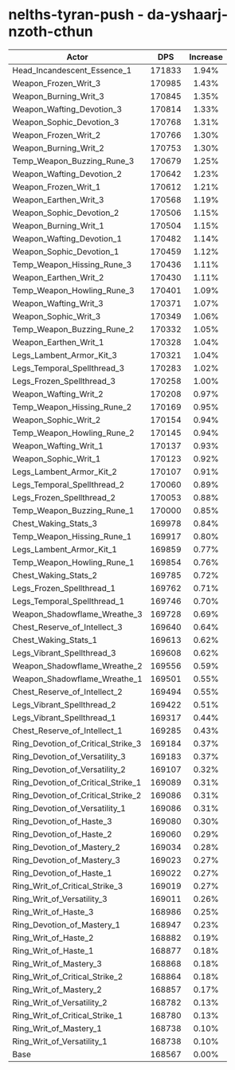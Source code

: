 # nelths-tyran-push - da-yshaarj-nzoth-cthun
| Actor | DPS | Increase |
|---|:---:|:---:|
|Head_Incandescent_Essence_1|171833|1.94%|
|Weapon_Frozen_Writ_3|170985|1.43%|
|Weapon_Burning_Writ_3|170845|1.35%|
|Weapon_Wafting_Devotion_3|170814|1.33%|
|Weapon_Sophic_Devotion_3|170768|1.31%|
|Weapon_Frozen_Writ_2|170766|1.30%|
|Weapon_Burning_Writ_2|170753|1.30%|
|Temp_Weapon_Buzzing_Rune_3|170679|1.25%|
|Weapon_Wafting_Devotion_2|170642|1.23%|
|Weapon_Frozen_Writ_1|170612|1.21%|
|Weapon_Earthen_Writ_3|170568|1.19%|
|Weapon_Sophic_Devotion_2|170506|1.15%|
|Weapon_Burning_Writ_1|170504|1.15%|
|Weapon_Wafting_Devotion_1|170482|1.14%|
|Weapon_Sophic_Devotion_1|170459|1.12%|
|Temp_Weapon_Hissing_Rune_3|170436|1.11%|
|Weapon_Earthen_Writ_2|170430|1.11%|
|Temp_Weapon_Howling_Rune_3|170401|1.09%|
|Weapon_Wafting_Writ_3|170371|1.07%|
|Weapon_Sophic_Writ_3|170349|1.06%|
|Temp_Weapon_Buzzing_Rune_2|170332|1.05%|
|Weapon_Earthen_Writ_1|170328|1.04%|
|Legs_Lambent_Armor_Kit_3|170321|1.04%|
|Legs_Temporal_Spellthread_3|170283|1.02%|
|Legs_Frozen_Spellthread_3|170258|1.00%|
|Weapon_Wafting_Writ_2|170208|0.97%|
|Temp_Weapon_Hissing_Rune_2|170169|0.95%|
|Weapon_Sophic_Writ_2|170154|0.94%|
|Temp_Weapon_Howling_Rune_2|170145|0.94%|
|Weapon_Wafting_Writ_1|170137|0.93%|
|Weapon_Sophic_Writ_1|170123|0.92%|
|Legs_Lambent_Armor_Kit_2|170107|0.91%|
|Legs_Temporal_Spellthread_2|170060|0.89%|
|Legs_Frozen_Spellthread_2|170053|0.88%|
|Temp_Weapon_Buzzing_Rune_1|170000|0.85%|
|Chest_Waking_Stats_3|169978|0.84%|
|Temp_Weapon_Hissing_Rune_1|169917|0.80%|
|Legs_Lambent_Armor_Kit_1|169859|0.77%|
|Temp_Weapon_Howling_Rune_1|169854|0.76%|
|Chest_Waking_Stats_2|169785|0.72%|
|Legs_Frozen_Spellthread_1|169762|0.71%|
|Legs_Temporal_Spellthread_1|169746|0.70%|
|Weapon_Shadowflame_Wreathe_3|169728|0.69%|
|Chest_Reserve_of_Intellect_3|169640|0.64%|
|Chest_Waking_Stats_1|169613|0.62%|
|Legs_Vibrant_Spellthread_3|169608|0.62%|
|Weapon_Shadowflame_Wreathe_2|169556|0.59%|
|Weapon_Shadowflame_Wreathe_1|169501|0.55%|
|Chest_Reserve_of_Intellect_2|169494|0.55%|
|Legs_Vibrant_Spellthread_2|169422|0.51%|
|Legs_Vibrant_Spellthread_1|169317|0.44%|
|Chest_Reserve_of_Intellect_1|169285|0.43%|
|Ring_Devotion_of_Critical_Strike_3|169184|0.37%|
|Ring_Devotion_of_Versatility_3|169183|0.37%|
|Ring_Devotion_of_Versatility_2|169107|0.32%|
|Ring_Devotion_of_Critical_Strike_1|169089|0.31%|
|Ring_Devotion_of_Critical_Strike_2|169086|0.31%|
|Ring_Devotion_of_Versatility_1|169086|0.31%|
|Ring_Devotion_of_Haste_3|169080|0.30%|
|Ring_Devotion_of_Haste_2|169060|0.29%|
|Ring_Devotion_of_Mastery_2|169034|0.28%|
|Ring_Devotion_of_Mastery_3|169023|0.27%|
|Ring_Devotion_of_Haste_1|169022|0.27%|
|Ring_Writ_of_Critical_Strike_3|169019|0.27%|
|Ring_Writ_of_Versatility_3|169011|0.26%|
|Ring_Writ_of_Haste_3|168986|0.25%|
|Ring_Devotion_of_Mastery_1|168947|0.23%|
|Ring_Writ_of_Haste_2|168882|0.19%|
|Ring_Writ_of_Haste_1|168877|0.18%|
|Ring_Writ_of_Mastery_3|168868|0.18%|
|Ring_Writ_of_Critical_Strike_2|168864|0.18%|
|Ring_Writ_of_Mastery_2|168857|0.17%|
|Ring_Writ_of_Versatility_2|168782|0.13%|
|Ring_Writ_of_Critical_Strike_1|168780|0.13%|
|Ring_Writ_of_Mastery_1|168738|0.10%|
|Ring_Writ_of_Versatility_1|168738|0.10%|
|Base|168567|0.00%|
